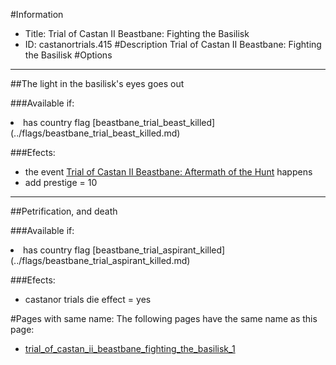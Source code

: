 #Information
 - Title: Trial of Castan II Beastbane: Fighting the Basilisk
 - ID: castanortrials.415
#Description
Trial of Castan II Beastbane: Fighting the Basilisk
#Options

___
##The light in the basilisk's eyes goes out

###Available if:
<li>has country flag [beastbane_trial_beast_killed](../flags/beastbane_trial_beast_killed.md)</li>

###Efects:<ul><li>the event [Trial of Castan II Beastbane: Aftermath of the Hunt](../events/trial_of_castan_ii_beastbane_aftermath_of_the_hunt.md) happens</li><li>add prestige = 10</li></ul>

___
##Petrification, and death

###Available if:
<li>has country flag [beastbane_trial_aspirant_killed](../flags/beastbane_trial_aspirant_killed.md)</li>

###Efects:<ul><li>castanor trials die effect = yes</li></ul>


#Pages with same name:
The following pages have the same name as this page:
 - [trial_of_castan_ii_beastbane_fighting_the_basilisk_1](trial_of_castan_ii_beastbane_fighting_the_basilisk_1.md)
